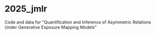 # 2025_jmlr
Code and data for "Quantification and Inference of Asymmetric Relations Under Generative Exposure Mapping Models"
